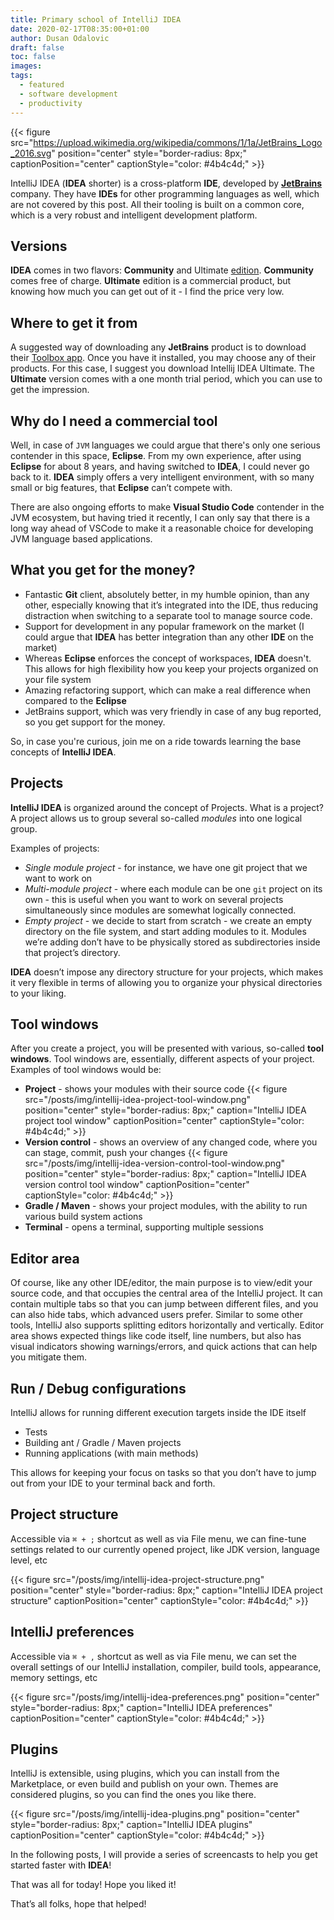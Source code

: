 ```yaml
---
title: Primary school of IntelliJ IDEA
date: 2020-02-17T08:35:00+01:00
author: Dusan Odalovic
draft: false
toc: false
images:
tags:
  - featured
  - software development
  - productivity
---
```


{{< figure src="https://upload.wikimedia.org/wikipedia/commons/1/1a/JetBrains_Logo_2016.svg" position="center" style="border-radius: 8px;" captionPosition="center" captionStyle="color: #4b4c4d;" >}}

IntelliJ IDEA (**IDEA** shorter) is a cross-platform **IDE**, developed by [**JetBrains**](https://www.jetbrains.com/) company. They have **IDEs** for other programming languages as well, 
which are not covered by this post. All their tooling is built on a common core, which is a very robust and intelligent development platform. 

## Versions

**IDEA** comes in two flavors: **Community** and Ultimate [edition](https://www.jetbrains.com/idea/download/). **Community** comes free of charge. **Ultimate** edition is a commercial product, 
but knowing how much you can get out of it - I find the price very low.

## Where to get it from

A suggested way of downloading any **JetBrains** product is to download their [Toolbox app](https://www.jetbrains.com/toolbox-app/). Once you have it installed, you may choose any of their 
products. For this case, I suggest you download Intellij IDEA Ultimate. The **Ultimate** version comes with a one month trial period, which you can use to get the impression.

## Why do I need a commercial tool

Well, in case of `JVM` languages we could argue that there's only one serious contender in this space, **Eclipse**.  From my own experience, after using **Eclipse** for about 8 years, and having 
switched to **IDEA**, I could never go back to it. **IDEA** simply offers a very intelligent environment, with so many small or big features, that **Eclipse**  can’t compete with. 

There are also ongoing efforts to make **Visual Studio Code** contender in the JVM ecosystem, but having tried it recently, I can only say that there is a long way ahead of VSCode to make it a 
reasonable choice for developing JVM language based applications.

## What you get for the money?

* Fantastic **Git** client, absolutely better, in my humble opinion, than any other, especially knowing that it’s integrated into the IDE, thus reducing distraction when switching to a separate 
tool to manage source code. 
* Support for development in any popular framework on the market (I could argue that **IDEA** has better integration than any other **IDE** on the market)
* Whereas **Eclipse** enforces the concept of workspaces, **IDEA** doesn't. This allows for high flexibility how you keep your projects organized on your file system
* Amazing refactoring support, which can make a real difference when compared to the **Eclipse**
* JetBrains support, which was very friendly in case of any bug reported, so you get support for the money.

So, in case you're curious, join me on a ride towards learning the base concepts of **IntelliJ IDEA**.

## Projects

**IntelliJ IDEA** is organized around the concept of Projects. What is a project? A project allows us to group several so-called *modules* into one logical group. 

Examples of projects:

* *Single module project* - for instance, we have one git project that we want to work on
* *Multi-module project* - where each module can be one `git` project on its own - this is useful when you want to work on several projects simultaneously since modules are somewhat 
logically connected.
* *Empty project* -  we decide to start from scratch - we create an empty directory on the file system, and start adding modules to it. Modules we’re adding don’t have to be physically 
stored as subdirectories inside that project’s directory.

**IDEA** doesn’t impose any directory structure for your projects, which makes it very flexible in terms of allowing you to organize your physical directories to your liking. 

## Tool windows

After you create a project, you will be presented with various, so-called **tool windows**. Tool windows are, essentially, different aspects of your project. 
Examples of tool windows would be:

* **Project** - shows your modules with their source code
  {{< figure src="/posts/img/intellij-idea-project-tool-window.png" position="center" style="border-radius: 8px;" caption="IntelliJ IDEA project tool window" captionPosition="center" captionStyle="color: #4b4c4d;" >}}
* **Version control** - shows an overview of any changed code, where you can stage, commit, push your changes
  {{< figure src="/posts/img/intellij-idea-version-control-tool-window.png" position="center" style="border-radius: 8px;" caption="IntelliJ IDEA version control tool window" captionPosition="center" captionStyle="color: #4b4c4d;" >}}
* **Gradle / Maven** - shows your project modules, with the ability to run various build system actions
* **Terminal** - opens a terminal, supporting multiple sessions

## Editor area

Of course, like any other IDE/editor, the main purpose is to view/edit your source code, and that occupies the central area of the IntelliJ project. 
It can contain multiple tabs so that you can jump between different files, and you can also hide tabs, which advanced users prefer.
Similar to some other tools, IntelliJ also supports splitting editors horizontally and vertically.
Editor area shows expected things like code itself, line numbers, but also has visual indicators showing warnings/errors, and quick actions that can help you mitigate them.

## Run / Debug configurations

IntelliJ allows for running different execution targets inside the IDE itself

* Tests
* Building ant / Gradle / Maven projects
* Running applications (with main methods)

This allows for keeping your focus on tasks so that you don’t have to jump out from your IDE to your terminal back and forth.

## Project structure

Accessible via `⌘ + ;` shortcut as well as via File menu, we can fine-tune settings related to our currently opened project, like JDK version, language level, etc

{{< figure src="/posts/img/intellij-idea-project-structure.png" position="center" style="border-radius: 8px;" caption="IntelliJ IDEA project structure" captionPosition="center" captionStyle="color: #4b4c4d;" >}}

## IntelliJ preferences

Accessible via `⌘ + ,` shortcut as well as via File menu, we can set the overall settings of our IntelliJ installation, compiler, build tools, appearance, memory settings, etc

{{< figure src="/posts/img/intellij-idea-preferences.png" position="center" style="border-radius: 8px;" caption="IntelliJ IDEA preferences" captionPosition="center" captionStyle="color: #4b4c4d;" >}}

## Plugins

IntelliJ is extensible, using plugins, which you can install from the Marketplace, or even build and publish on your own. Themes are considered plugins, so you can find the ones you 
like there.

{{< figure src="/posts/img/intellij-idea-plugins.png" position="center" style="border-radius: 8px;" caption="IntelliJ IDEA plugins" captionPosition="center" captionStyle="color: #4b4c4d;" >}}

In the following posts, I will provide a series of screencasts to help you get started faster with **IDEA**!

That was all for today! Hope you liked it!

That’s all folks, hope that helped!
